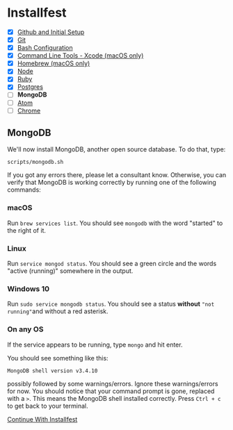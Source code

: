 # Installfest

- [x] [Github and Initial Setup](github.md)
- [x] [Git](git.md)
- [x] [Bash Configuration](bash.md)
- [x] [Command Line Tools - Xcode (macOS only)](command_line_tools.md)
- [x] [Homebrew (macOS only)](homebrew.md)
- [x] [Node](node.md)
- [x] [Ruby](ruby.md)
- [x] [Postgres](postgres.md)
- [ ] **MongoDB**
- [ ] [Atom](atom.md)
- [ ] [Chrome](chrome.md)

## MongoDB

We'll now install MongoDB, another open source database. To do that,
type: 

```
scripts/mongodb.sh
```

If you got any errors there, please let a consultant know. Otherwise, you can
verify that MongoDB is working correctly by running one of the following
commands:

### macOS

Run `brew services list`. You should see `mongodb` with the word "started" to
the right of it.

### Linux

Run `service mongod status`. You should see a green circle and the words
"active (running)" somewhere in the output.

### Windows 10

Run `sudo service mongodb status`. You should see a status **without** `"not running"`and without a red asterisk.

### On any OS

If the service appears to be running, type `mongo` and hit enter.

You should see something like this:
```
MongoDB shell version v3.4.10
```
possibly followed by some warnings/errors. Ignore these warnings/errors for now.
You should notice that your command prompt is gone, replaced with a `>`.
This means the MongoDB shell installed correctly. Press `Ctrl + c` to get back
to your terminal.

[Continue With Installfest](atom.md)
